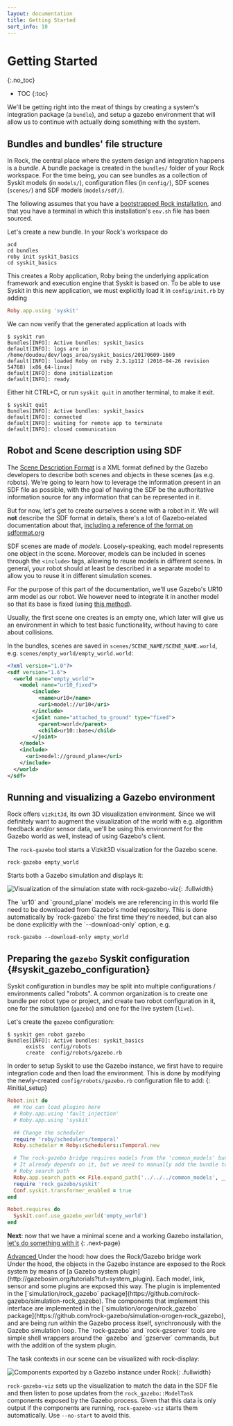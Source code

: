 ```yaml
---
layout: documentation
title: Getting Started
sort_info: 10
---
```


# Getting Started
{:.no_toc}

- TOC
{:toc}

We'll be getting right into the meat of things by creating a system's
integration package (a `bundle`), and setup a gazebo environment that will
allow us to continue with actually doing something with the system.

## Bundles and bundles' file structure

In Rock, the central place where the system design and integration happens is a
_bundle_. A bundle package is created in the `bundles/` folder of your Rock
workspace. For the time being, you can see bundles as a collection of
Syskit models (in `models/`), configuration files (in `config/`), SDF scenes
(`scenes/`) and SDF models (`models/sdf/`).

The following assumes that you have a [bootstrapped Rock
installation](installation.html), and that you have a terminal in which this
installation's `env.sh` file has been sourced.

Let's create a new bundle. In your Rock's workspace do

~~~
acd
cd bundles
roby init syskit_basics
cd syskit_basics
~~~

This creates a Roby application, Roby being the underlying application framework
and execution engine that Syskit is based on. To be able to use Syskit in this new
application, we must explicitly load it in `config/init.rb` by adding

~~~ruby
Roby.app.using 'syskit'
~~~

We can now verify that the generated application at loads with

~~~
$ syskit run
Bundles[INFO]: Active bundles: syskit_basics
default[INFO]: logs are in /home/doudou/dev/logs_area/syskit_basics/20170609-1609
default[INFO]: loaded Roby on ruby 2.3.1p112 (2016-04-26 revision 54768) [x86_64-linux]
default[INFO]: done initialization
default[INFO]: ready
~~~

Either hit CTRL+C, or run `syskit quit` in another terminal, to make it exit.

~~~
$ syskit quit
Bundles[INFO]: Active bundles: syskit_basics
default[INFO]: connected
default[INFO]: waiting for remote app to terminate
default[INFO]: closed communication
~~~

## Robot and Scene description using SDF

The [Scene Description Format](http://sdformat.org) is a XML format defined by the
Gazebo developers to describe both scenes and objects in these scenes (as e.g.
robots). We're going to learn how to leverage the information present in an SDF
file as possible, with the goal of having the SDF be the authoritative
information source for any information that can be represented in it.

But for now, let's get to create ourselves a scene with a robot in it. We
will **not** describe the SDF format in details, there's a lot of
Gazebo-related documentation about that, [including a reference of the format
on sdformat.org](http://sdformat.org/spec)

SDF scenes are made of _models_. Loosely-speaking, each model represents one
object in the scene. Moreover, models can be included in scenes through the
`<include>` tags, allowing to reuse models in different scenes. In general,
your robot should at least be described in a separate model to allow you to
reuse it in different simulation scenes.

For the purpose of this part of the documentation, we'll use Gazebo's UR10 arm
model as our robot. We however need to integrate it in another model so that
its base is fixed (using [this
method](http://answers.gazebosim.org/question/5065/how-to-attach-arm-to-a-static-base-using-sdf/)).

Usually, the first scene one creates is an empty one, which later will give us
an environment in which to test basic functionality, without having to care
about collisions.

In the bundles, scenes are saved in `scenes/SCENE_NAME/SCENE_NAME.world`, e.g.
`scenes/empty_world/empty_world.world`:

~~~xml
<?xml version="1.0"?>
<sdf version="1.6">
  <world name="empty_world">
    <model name="ur10_fixed">
        <include>
          <name>ur10</name>
          <uri>model://ur10</uri>
        </include>
        <joint name="attached_to_ground" type="fixed">
          <parent>world</parent>
          <child>ur10::base</child>
        </joint>
    </model>
    <include>
      <uri>model://ground_plane</uri>
    </include>
  </world>
</sdf>
~~~

## Running and visualizing a Gazebo environment

Rock offers `vizkit3d`, its own 3D visualization environment. Since we will
definitely want to augment the visualization of the world with e.g. algorithm
feedback and/or sensor data, we'll be using this environment for the Gazebo
world as well, instead of using Gazebo's client.

The `rock-gazebo` tool starts a Vizkit3D visualization for the Gazebo scene.

~~~
rock-gazebo empty_world
~~~

Starts both a Gazebo simulation and displays it:

![Visualization of the simulation state with rock-gazebo-viz](media/initial_rock_gazebo_viz.jpg){: .fullwidth}

<div class="note">
The `ur10` and `ground_plane` models we are referencing in this world file need
to be downloaded from Gazebo's model repository. This is done automatically by
`rock-gazebo` the first time they're needed, but can also be done explicitly with
the `--download-only` option, e.g.

~~~
rock-gazebo --download-only empty_world
~~~
</div>

## Preparing the `gazebo` Syskit configuration {#syskit_gazebo_configuration}

Syskit configuration in bundles may be split into multiple configurations /
environments called "robots". A common organization is to create one bundle
per robot type or project, and create two robot configuration in it, one for
the simulation (`gazebo`) and one for the live system (`live`).

Let's create the `gazebo` configuration:

~~~
$ syskit gen robot gazebo
Bundles[INFO]: Active bundles: syskit_basics
      exists  config/robots
      create  config/robots/gazebo.rb
~~~

In order to setup Syskit to use the Gazebo instance, we first have to require
integration code and then load the environment. This is done by modifying the
newly-created `config/robots/gazebo.rb` configuration file to add:
{: #initial_setup}

~~~ruby
Robot.init do
  ## You can load plugins here
  # Roby.app.using 'fault_injection'
  # Roby.app.using 'syskit'

  ## Change the scheduler
  require 'roby/schedulers/temporal'
  Roby.scheduler = Roby::Schedulers::Temporal.new

  # The rock-gazebo bridge requires models from the 'common_models' bundle.
  # It already depends on it, but we need to manually add the bundle to the
  # Roby search path
  Roby.app.search_path << File.expand_path('../../../common_models', __dir__)
  require 'rock_gazebo/syskit'
  Conf.syskit.transformer_enabled = true
end

Robot.requires do
  Syskit.conf.use_gazebo_world('empty_world')
end
~~~

**Next**: now that we have a minimal scene and a working Gazebo installation, [let's do
something with it](composition.html)
{: .next-page}

<div class="panel panel-warning">
<div class="panel-heading">

<a class="btn btn-warning" role="button" data-toggle="collapse" href="#under_the_hood" aria-expanded="false" aria-controls="under_the_hood">
  Advanced
</a><span class="advanced_description">Under the hood: how does the Rock/Gazebo bridge work</span>
</div>
<div class="collapse panel-body" id="under_the_hood">
Under the hood, the objects in the Gazebo instance are exposed to the Rock
system by means of [a Gazebo system
plugin](http://gazebosim.org/tutorials?tut=system_plugin). Each model, link,
sensor and some plugins are exposed this way. The plugin is implemented in the
[`simulation/rock_gazebo` package](https://github.com/rock-gazebo/simulation-rock_gazebo). The components
that implement this interface are implemented in the
[`simulation/orogen/rock_gazebo` package](https://github.com/rock-gazebo/simulation-orogen-rock_gazebo),
and are being run within the Gazebo process itself, synchronously with the
Gazebo simulation loop. The `rock-gazebo` and `rock-gzserver` tools are simple
shell wrappers around the `gazebo` and `gzserver` commands, but with the
addition of the system plugin.

The task contexts in our scene can be visualized with rock-display:

![Components exported by a Gazebo instance under Rock](media/rock_gazebo_task_contexts.jpg){: .fullwidth}

`rock-gazebo-viz` sets up the visualization to match the data in the SDF file and
then listen to pose updates from the `rock_gazebo::ModelTask` components exposed by the
Gazebo process. Given that this data is only output if the components are running,
`rock-gazebo-viz` starts them automatically. Use `--no-start` to avoid this.
</div>
</div>

